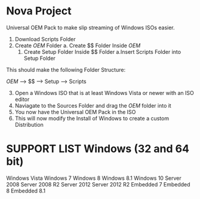 # Nova Project

Universal OEM Pack to make slip streaming of Windows ISOs easier.

1. Download Scripts Folder
2. Create $OEM$ Folder
  a. Create $$ Folder Inside $OEM$
    1. Create Setup Folder Inside $$ Folder
      a.Insert Scripts Folder into Setup Folder
      
This should make the following Folder Structure:

$OEM$ --> $$ --> Setup --> Scripts

3. Open a Windows ISO that is at least Windows Vista or newer with an ISO editor
4. Naviagate to the Sources Folder and drag the $OEM$ folder into it
5. You now have the Universal OEM Pack in the ISO
6. This will now modify the Install of Windows to create a custom Distribution

SUPPORT LIST Windows (32 and 64 bit)
====================
Windows Vista
Windows 7
Windows 8
Windows 8.1
Windows 10
Server 2008
Server 2008 R2
Server 2012
Server 2012 R2
Embedded 7
Embedded 8
Embedded 8.1
